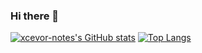 ### Hi there 👋

[![xcevor-notes's GitHub stats](https://github-readme-stats.vercel.app/api?username=xcevor-notes)](https://github.com/xcevor-notes/github-readme-stats)
[![Top Langs](https://github-readme-stats.vercel.app/api/top-langs/?username=xcevor-notes)](https://github.com/xcevor-notes/github-readme-stats)
<!--
**xcevor-notes/xcevor-notes** is a ✨ _special_ ✨ repository because its `README.md` (this file) appears on your GitHub profile.

Here are some ideas to get you started:

- 🔭 I’m currently working on ...
- 🌱 I’m currently learning ...
- 👯 I’m looking to collaborate on ...
- 🤔 I’m looking for help with ...
- 💬 Ask me about ...
- 📫 How to reach me: ...
- 😄 Pronouns: ...
- ⚡ Fun fact: ...
-->
